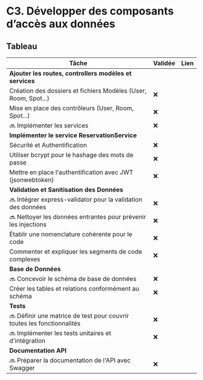 # C3. Développer des composants d’accès aux données

## Tableau
| Tâche                                                           | Validée | Lien                                           |
|-----------------------------------------------------------------|---------|------------------------------------------------|
| **Ajouter les routes, controllers modèles et services**         |         |                                                |
| Création des dossiers et fichiers Modèles (User, Room, Spot...) |  ❌     |                                                |
| Mise en place des contrôleurs (User, Room, Spot...)             |  ❌     |                                                |
| 🔜 Implémenter les services                                     |  ❌     |                                                |
| **Implémenter le service ReservationService**                   |         |                                                |
| Sécurité et Authentification                                    |  ❌     |                                                |
| Utiliser bcrypt pour le hashage des mots de passe               |  ❌     |                                                |
| Mettre en place l'authentification avec JWT (jsonwebtoken)      |  ❌     |                                                |
| **Validation et Sanitisation des Données**                      |         |                                                |
| 🔜 Intégrer express-validator pour la validation des données    |  ❌     |                                                |
| 🔜 Nettoyer les données entrantes pour prévenir les injections  |  ❌     |                                                |
| Établir une nomenclature cohérente pour le code                 |  ❌     |                                                |
| Commenter et expliquer les segments de code complexes           |  ❌     |                                                |
| **Base de Données**                                             |         |                                                |
| 🔜 Concevoir le schéma de base de données                       |  ❌     |                                                |
| Créer les tables et relations conformément au schéma            |  ❌     |                                                |
| **Tests**                                                       |         |                                                |
| 🔜 Définir une matrice de test pour couvrir toutes les fonctionnalités | ❌ |                                                |
| 🔜 Implémenter les tests unitaires et d'intégration             |  ❌     |                                                |
| **Documentation API**                                           |         |                                                |
| 🔜 Préparer la documentation de l'API avec Swagger              |  ❌     |                                                |
